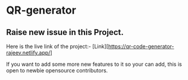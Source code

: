 # QR-generator
## Raise new issue in this Project.
Here is the live link of the project:-
[Link][https://qr-code-generator-rajeev.netlify.app/]

If you want to add some more new features to it so your can add, this is open to newbie opensource contributors.

